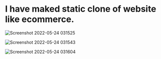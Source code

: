 # I have maked static clone of website like ecommerce.

![Screenshot 2022-05-24 031525](https://user-images.githubusercontent.com/77235457/169910987-387709dc-2c83-4ed2-90b1-a0be7f7615e3.png)

![Screenshot 2022-05-24 031543](https://user-images.githubusercontent.com/77235457/169911005-7d5c8e3b-87c9-48ab-9c47-cbf0f98da538.png)

![Screenshot 2022-05-24 031604](https://user-images.githubusercontent.com/77235457/169911021-6602dc31-90c7-42c5-ac58-bcee15044a47.png)
